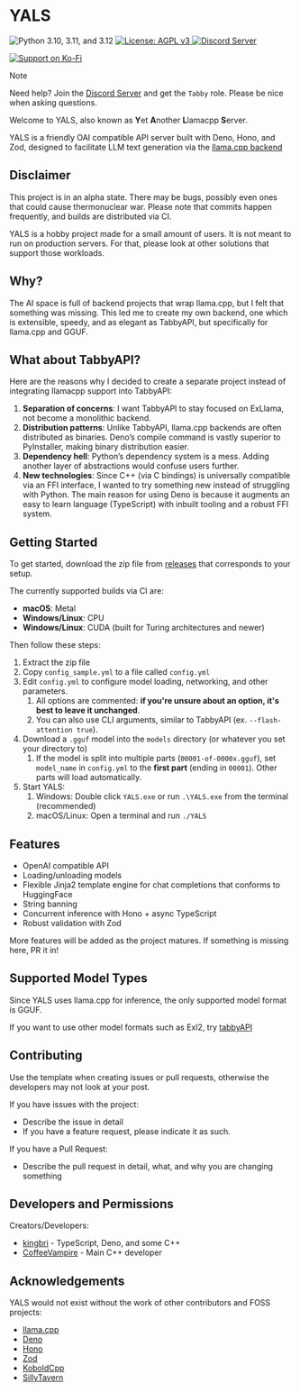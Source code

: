 # YALS

<p align="left">
    <img src="https://img.shields.io/badge/Deno-2.x-blue" alt="Python 3.10, 3.11, and 3.12">
    <a href="/LICENSE">
        <img src="https://img.shields.io/badge/License-AGPLv3-blue.svg" alt="License: AGPL v3"/>
    </a>
    <a href="https://discord.gg/sYQxnuD7Fj">
        <img src="https://img.shields.io/discord/545740643247456267.svg?logo=discord&color=blue" alt="Discord Server"/>
    </a>
</p>

<p align="left">
    <a href="https://ko-fi.com/I2I3BDTSW">
        <img src="https://img.shields.io/badge/Support_on_Ko--fi-FF5E5B?logo=ko-fi&style=for-the-badge&logoColor=white" alt="Support on Ko-Fi">
    </a>
</p>

> [!NOTE]
> 
>  Need help? Join the [Discord Server](https://discord.gg/sYQxnuD7Fj) and get the `Tabby` role. Please be nice when asking questions.

Welcome to YALS, also known as **Y**et **A**nother **L**lamacpp **S**erver.

YALS is a friendly OAI compatible API server built with Deno, Hono, and Zod, designed to facilitate LLM text generation via the [llama.cpp backend](https://github.com/ggml-org/llama.cpp)

## Disclaimer

This project is in an alpha state. There may be bugs, possibly even ones that could cause thermonuclear war. Please note that commits happen frequently, and builds are distributed via CI.

YALS is a hobby project made for a small amount of users. It is not meant to run on production servers. For that, please look at other solutions that support those workloads.

## Why?

The AI space is full of backend projects that wrap llama.cpp, but I felt that something was missing. This led me to create my own backend, one which is extensible, speedy, and as elegant as TabbyAPI, but specifically for llama.cpp and GGUF.

## What about TabbyAPI?

Here are the reasons why I decided to create a separate project instead of integrating llamacpp support into TabbyAPI:

1. **Separation of concerns**: I want TabbyAPI to stay focused on ExLlama, not become a monolithic backend.
2. **Distribution patterns**: Unlike TabbyAPI, llama.cpp backends are often distributed as binaries. Deno’s compile command is vastly superior to PyInstaller, making binary distribution easier.
3. **Dependency hell**: Python’s dependency system is a mess. Adding another layer of abstractions would confuse users further.
4. **New technologies**: Since C++ (via C bindings) is universally compatible via an FFI interface, I wanted to try something new instead of struggling with Python. The main reason for using Deno is because it augments an easy to learn language (TypeScript) with inbuilt tooling and a robust FFI system.
## Getting Started

To get started, download the zip file from [releases]() that corresponds to your setup.

The currently supported builds via CI are:

- **macOS**: Metal 
- **Windows/Linux**: CPU 
- **Windows/Linux**: CUDA (built for Turing architectures and newer)

Then follow these steps:

1. Extract the zip file
2. Copy `config_sample.yml` to a file called `config.yml`
3. Edit `config.yml` to configure model loading, networking, and other parameters.
	1. All options are commented: **if you're unsure about an option, it's best to leave it unchanged**.
	2. You can also use CLI arguments, similar to TabbyAPI (ex. `--flash-attention true`).
4. Download a `.gguf` model into the `models` directory (or whatever you set your directory to)
	1. If the model is split into multiple parts (`00001-of-0000x.gguf`), set `model_name` in `config.yml` to the **first part** (ending in `00001`). Other parts will load automatically.
5. Start YALS:
	1. Windows: Double click `YALS.exe` or run `.\YALS.exe` from the terminal (recommended)
	2. macOS/Linux: Open a terminal and run `./YALS`
## Features

- OpenAI compatible API
- Loading/unloading models
- Flexible Jinja2 template engine for chat completions that conforms to HuggingFace
- String banning
- Concurrent inference with Hono + async TypeScript
- Robust validation with Zod

More features will be added as the project matures. If something is missing here, PR it in!

## Supported Model Types

Since YALS uses llama.cpp for inference, the only supported model format is GGUF.

If you want to use other model formats such as Exl2, try [tabbyAPI](https://github.com/theroyallab/TabbyAPI)

## Contributing

Use the template when creating issues or pull requests, otherwise the developers may not look at your post.

If you have issues with the project:

- Describe the issue in detail
- If you have a feature request, please indicate it as such.

If you have a Pull Request:

- Describe the pull request in detail, what, and why you are changing something

## Developers and Permissions

Creators/Developers:

- [kingbri](https://github.com/bdashore3) - TypeScript, Deno, and some C++
- [CoffeeVampire](https://github.com/https://github.com/CoffeeVampir3) - Main C++ developer

## Acknowledgements

YALS would not exist without the work of other contributors and FOSS projects:

- [llama.cpp](https://github.com/ggml-org/llama.cpp)
- [Deno](https://deno.com)
- [Hono](https://hono.dev)
- [Zod](https://zod.dev)
- [KoboldCpp](https://github.com/lostruins/koboldcpp)
- [SillyTavern](https://github.com/SillyTavern/SillyTavern)